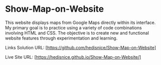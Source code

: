 # Show-Map-on-Website
This website displays maps from Google Maps directly within its interface. My primary goal is to practice using a variety of code combinations involving HTML and CSS. The objective is to create new and functional website features through experimentation and learning.

Links Solution URL: [https://github.com/hedisnice/Show-Map-on-Website]

Live Site URL: [https://hedisnice.github.io/Show-Map-on-Website/]

